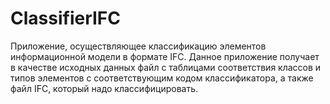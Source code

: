 # ClassifierIFC
Приложение, осуществляющее классификацию элементов информационной модели в формате IFC. Данное приложение получает в качестве исходных данных файл с таблицами соответствия классов и типов элементов с соответствующим кодом классификатора, а также файл IFC, который надо классифицировать.
